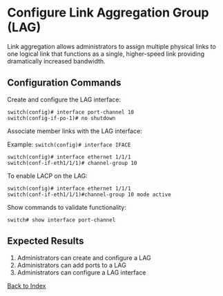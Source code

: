 # Configure Link Aggregation Group (LAG)

Link aggregation allows administrators to assign multiple physical links to one logical link that functions as a single, higher-speed link providing dramatically increased bandwidth.

## Configuration Commands

Create and configure the LAG interface:

```
switch(config)# interface port-channel 10
switch(config-if-po-1)# no shutdown
```

Associate member links with the LAG interface:

Example: `switch(config)# interface IFACE`

```
switch(config)# interface ethernet 1/1/1
switch(conf-if-eth1/1/1)# channel-group 10
```

To enable LACP on the LAG:

```
switch(config)# interface ethernet 1/1/1
switch(conf-if-eth1/1/1)#channel-group 10 mode active
```

Show commands to validate functionality:

```
switch# show interface port-channel
```

## Expected Results

1. Administrators can create and configure a LAG
2. Administrators can add ports to a LAG
3. Administrators can configure a LAG interface

[Back to Index](index.md)

